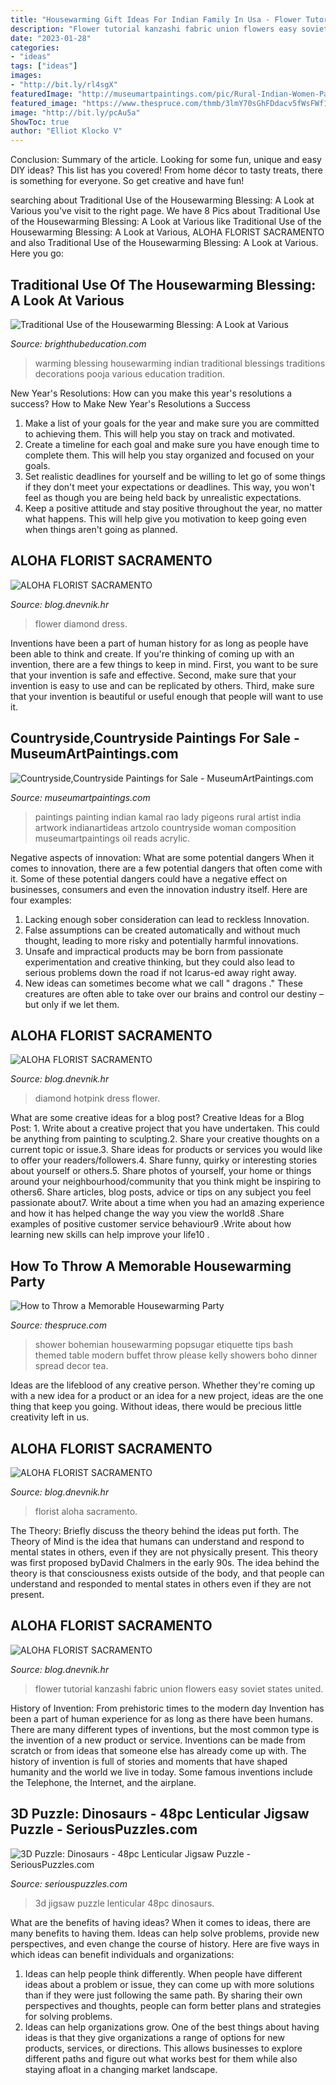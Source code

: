 ```yaml
---
title: "Housewarming Gift Ideas For Indian Family In Usa - Flower Tutorial Kanzashi Fabric Union Flowers Easy Soviet States United"
description: "Flower tutorial kanzashi fabric union flowers easy soviet states united"
date: "2023-01-28"
categories:
- "ideas"
tags: ["ideas"]
images:
- "http://bit.ly/rl4sgX"
featuredImage: "http://museumartpaintings.com/pic/Rural-Indian-Women-Paintings-050-6088-94373.jpg"
featured_image: "https://www.thespruce.com/thmb/3lmY70sGhFDdacv5fWsFWf1QQkQ=/960x0/filters:no_upscale():max_bytes(150000):strip_icc()/de0b411549bb6310_modern-girl-baby-shower-ideas-7.jpg.xxxlarge-56d3dc425f9b5879cc8d9ec5.jpg"
image: "http://bit.ly/pcAu5a"
ShowToc: true
author: "Elliot Klocko V"
---
```



Conclusion: Summary of the article.
Looking for some fun, unique and easy DIY ideas? This list has you covered! From home décor to tasty treats, there is something for everyone. So get creative and have fun!

	

		
searching about Traditional Use of the Housewarming Blessing: A Look at Various you've visit to the right page. We have 8 Pics about Traditional Use of the Housewarming Blessing: A Look at Various like Traditional Use of the Housewarming Blessing: A Look at Various, ALOHA FLORIST SACRAMENTO and also Traditional Use of the Housewarming Blessing: A Look at Various. Here you go:
		
    
## Traditional Use Of The Housewarming Blessing: A Look At Various

<img loading=lazy src="https://img.bhs4.com/87/2/872ce0da44eb9d1dd319bc5f0088c1ec5105bcd7_large.jpg" onerror="this.onerror=null;this.src='https://tse1.mm.bing.net/th?id=OIP.tPNmk2EZsyaYA3PmTKpr-gHaHa&amp;pid=15.1';" alt="Traditional Use of the Housewarming Blessing: A Look at Various">

_Source: brighthubeducation.com_

>warming blessing housewarming indian traditional blessings traditions decorations pooja various education tradition. 

	

New Year's Resolutions: How can you make this year's resolutions a success?
How to Make New Year's Resolutions a Success
1. Make a list of your goals for the year and make sure you are committed to achieving them. This will help you stay on track and motivated.
2. Create a timeline for each goal and make sure you have enough time to complete them. This will help you stay organized and focused on your goals.
3. Set realistic deadlines for yourself and be willing to let go of some things if they don't meet your expectations or deadlines. This way, you won't feel as though you are being held back by unrealistic expectations.
4. Keep a positive attitude and stay positive throughout the year, no matter what happens. This will help give you motivation to keep going even when things aren't going as planned.

    
## ALOHA FLORIST SACRAMENTO

<img loading=lazy src="http://bit.ly/r4MVJk" onerror="this.onerror=null;this.src='https://tse2.mm.bing.net/th?id=OIP.VvdVlf0nPR-GOk8ZFaTKBgAAAA&amp;pid=15.1';" alt="ALOHA FLORIST SACRAMENTO">

_Source: blog.dnevnik.hr_

>flower diamond dress. 

	

Inventions have been a part of human history for as long as people have been able to think and create. If you're thinking of coming up with an invention, there are a few things to keep in mind. First, you want to be sure that your invention is safe and effective. Second, make sure that your invention is easy to use and can be replicated by others. Third, make sure that your invention is beautiful or useful enough that people will want to use it.

    
## Countryside,Countryside Paintings For Sale - MuseumArtPaintings.com

<img loading=lazy src="http://museumartpaintings.com/pic/Rural-Indian-Women-Paintings-050-6088-94373.jpg" onerror="this.onerror=null;this.src='https://tse2.mm.bing.net/th?id=OIP.qYym5ukyPekIuPa7Jg4OjwAAAA&amp;pid=15.1';" alt="Countryside,Countryside Paintings for Sale - MuseumArtPaintings.com">

_Source: museumartpaintings.com_

>paintings painting indian kamal rao lady pigeons rural artist india artwork indianartideas artzolo countryside woman composition museumartpaintings oil reads acrylic. 

	

Negative aspects of innovation: What are some potential dangers
When it comes to innovation, there are a few potential dangers that often come with it. Some of these potential dangers could have a negative effect on businesses, consumers and even the innovation industry itself. Here are four examples:
1. Lacking enough sober consideration can lead to reckless Innovation.
2. False assumptions can be created automatically and without much thought, leading to more risky and potentially harmful innovations.
3. Unsafe and impractical products may be born from passionate experimentation and creative thinking, but they could also lead to serious problems down the road if not Icarus-ed away right away. 
4. New ideas can sometimes become what we call " dragons ." These creatures are often able to take over our brains and control our destiny – but only if we let them.

    
## ALOHA FLORIST SACRAMENTO

<img loading=lazy src="http://bit.ly/rl4sgX" onerror="this.onerror=null;this.src='https://tse3.mm.bing.net/th?id=OIP.KdSXCNAet7Aw51lC6eSthAHaFO&amp;pid=15.1';" alt="ALOHA FLORIST SACRAMENTO">

_Source: blog.dnevnik.hr_

>diamond hotpink dress flower. 

	

What are some creative ideas for a blog post?
Creative Ideas for a Blog Post: 1. Write about a creative project that you have undertaken. This could be anything from painting to sculpting.2. Share your creative thoughts on a current topic or issue.3. Share ideas for products or services you would like to offer your readers/followers.4. Share funny, quirky or interesting stories about yourself or others.5. Share photos of yourself, your home or things around your neighbourhood/community that you think might be inspiring to others6. Share articles, blog posts, advice or tips on any subject you feel passionate about7. Write about a time when you had an amazing experience and how it has helped change the way you view the world8 .Share examples of positive customer service behaviour9 .Write about how learning new skills can help improve your life10 .

    
## How To Throw A Memorable Housewarming Party

<img loading=lazy src="https://www.thespruce.com/thmb/3lmY70sGhFDdacv5fWsFWf1QQkQ=/960x0/filters:no_upscale():max_bytes(150000):strip_icc()/de0b411549bb6310_modern-girl-baby-shower-ideas-7.jpg.xxxlarge-56d3dc425f9b5879cc8d9ec5.jpg" onerror="this.onerror=null;this.src='https://tse2.mm.bing.net/th?id=OIP.jlouRsoutCBfbjOhru5aDwHaLH&amp;pid=15.1';" alt="How to Throw a Memorable Housewarming Party">

_Source: thespruce.com_

>shower bohemian housewarming popsugar etiquette tips bash themed table modern buffet throw please kelly showers boho dinner spread decor tea. 

	

Ideas are the lifeblood of any creative person. Whether they're coming up with a new idea for a product or an idea for a new project, ideas are the one thing that keep you going. Without ideas, there would be precious little creativity left in us.

    
## ALOHA FLORIST SACRAMENTO

<img loading=lazy src="http://bit.ly/pcAu5a" onerror="this.onerror=null;this.src='https://tse1.mm.bing.net/th?id=OIP.EzBhebizNEl-U1fLw8aUOQAAAA&amp;pid=15.1';" alt="ALOHA FLORIST SACRAMENTO">

_Source: blog.dnevnik.hr_

>florist aloha sacramento. 

	

The Theory: Briefly discuss the theory behind the ideas put forth.
The Theory of Mind is the idea that humans can understand and respond to mental states in others, even if they are not physically present. This theory was first proposed byDavid Chalmers in the early 90s. The idea behind the theory is that consciousness exists outside of the body, and that people can understand and responded to mental states in others even if they are not present.

    
## ALOHA FLORIST SACRAMENTO

<img loading=lazy src="http://bit.ly/oZ9FEq" onerror="this.onerror=null;this.src='https://tse1.mm.bing.net/th?id=OIP.PZHqjjWtCEGl5lzBaCO8QAAAAA&amp;pid=15.1';" alt="ALOHA FLORIST SACRAMENTO">

_Source: blog.dnevnik.hr_

>flower tutorial kanzashi fabric union flowers easy soviet states united. 

	

History of Invention: From prehistoric times to the modern day
Invention has been a part of human experience for as long as there have been humans. There are many different types of inventions, but the most common type is the invention of a new product or service. Inventions can be made from scratch or from ideas that someone else has already come up with. The history of invention is full of stories and moments that have shaped humanity and the world we live in today. Some famous inventions include the Telephone, the Internet, and the airplane.

    
## 3D Puzzle: Dinosaurs - 48pc Lenticular Jigsaw Puzzle - SeriousPuzzles.com

<img loading=lazy src="https://cdn11.bigcommerce.com/s-do0ookap9x/images/stencil/500x659/products/9675/12650/apipzkywj__92754.1524269903.jpg?c=2&amp;imbypass=on" onerror="this.onerror=null;this.src='https://tse1.mm.bing.net/th?id=OIP.98w4gPyvKPm1FdgjwmQOcQHaJ6&amp;pid=15.1';" alt="3D Puzzle: Dinosaurs - 48pc Lenticular Jigsaw Puzzle - SeriousPuzzles.com">

_Source: seriouspuzzles.com_

>3d jigsaw puzzle lenticular 48pc dinosaurs. 

	

What are the benefits of having ideas?
When it comes to ideas, there are many benefits to having them. Ideas can help solve problems, provide new perspectives, and even change the course of history. Here are five ways in which ideas can benefit individuals and organizations: 
1. Ideas can help people think differently. When people have different ideas about a problem or issue, they can come up with more solutions than if they were just following the same path. By sharing their own perspectives and thoughts, people can form better plans and strategies for solving problems. 
2. Ideas can help organizations grow. One of the best things about having ideas is that they give organizations a range of options for new products, services, or directions. This allows businesses to explore different paths and figure out what works best for them while also staying afloat in a changing market landscape. 

